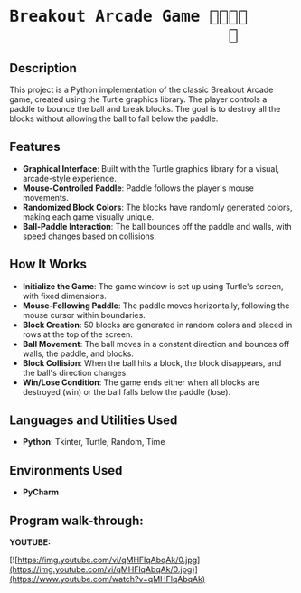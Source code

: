 <h1><pre>Breakout Arcade Game 🔳🔳🔳🔳
                       🔵</pre></h1>

<h2>Description</h2>
This project is a Python implementation of the classic Breakout Arcade game, created using the Turtle graphics library. The player controls a paddle to bounce the ball and break blocks. The goal is to destroy all the blocks without allowing the ball to fall below the paddle.
<br />

<h2>Features</h2>

 - <b>Graphical Interface</b>: Built with the Turtle graphics library for a visual, arcade-style experience.
 - <b>Mouse-Controlled Paddle</b>: Paddle follows the player's mouse movements.
 - <b>Randomized Block Colors</b>: The blocks have randomly generated colors, making each game visually unique.
 - <b>Ball-Paddle Interaction</b>: The ball bounces off the paddle and walls, with speed changes based on collisions.

<h2>How It Works</h2>

 - <b>Initialize the Game</b>: The game window is set up using Turtle's screen, with fixed dimensions.
 - <b>Mouse-Following Paddle</b>: The paddle moves horizontally, following the mouse cursor within boundaries.
 - <b>Block Creation</b>: 50 blocks are generated in random colors and placed in rows at the top of the screen.
 - <b>Ball Movement</b>: The ball moves in a constant direction and bounces off walls, the paddle, and blocks.
 - <b>Block Collision</b>: When the ball hits a block, the block disappears, and the ball's direction changes.
 - <b>Win/Lose Condition</b>: The game ends either when all blocks are destroyed (win) or the ball falls below the paddle (lose).

<h2>Languages and Utilities Used</h2>

- <b>Python</b>: Tkinter, Turtle, Random, Time


<h2>Environments Used </h2>

- <b>PyCharm</b>

<h2>Program walk-through:</h2>
<b>YOUTUBE:</b>

[![https://img.youtube.com/vi/qMHFlqAbqAk/0.jpg](https://img.youtube.com/vi/qMHFlqAbqAk/0.jpg)](https://www.youtube.com/watch?v=qMHFlqAbqAk)
